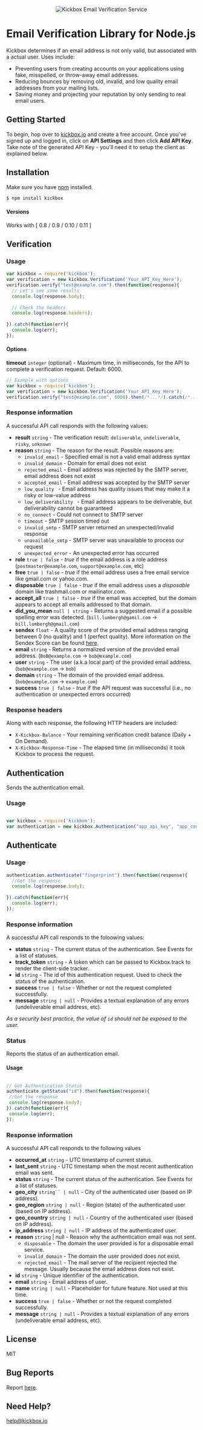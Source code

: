 <p align="center">
  <img src="https://static.kickbox.io/kickbox_github.png" alt="Kickbox Email Verification Service">
  <br>
</p>

# Email Verification Library for Node.js

Kickbox determines if an email address is not only valid, but associated with a actual user. Uses include:

* Preventing users from creating accounts on your applications using fake, misspelled, or throw-away email addresses.
* Reducing bounces by removing old, invalid, and low quality email addresses from your mailing lists.
* Saving money and projecting your reputation by only sending to real email users.

## Getting Started

To begin, hop over to [kickbox.io](http://kickbox.io) and create a free account. Once you've signed up and logged in, click on **API Settings** and then click **Add API Key**. Take note of the generated API Key - you'll need it to setup the client as explained below.

## Installation

Make sure you have [npm](https://npmjs.org) installed.

```bash
$ npm install kickbox
```

#### Versions

Works with [ 0.8 / 0.9 / 0.10 / 0.11 ]


## Verification

### Usage

```js
var kickbox = require('kickbox');
var verification = new kickbox.Verification('Your_API_Key_Here');
verification.verify("test@example.com").then(function(response){
  // Let's see some results
  console.log(response.body);
  
  // Check the headers
  console.log(response.headers);
  
}).catch(function(err){
  console.log(err);
});
```

#### Options

**timeout** `integer` (optional) - Maximum time, in milliseconds, for the API to complete a verification request. Default: 6000.

```js
// Example with options
var kickbox = require('kickbox');
var verification = new kickbox.Verification('Your_API_Key_Here');
verification.verify("test@example.com", 6000).then(/*...*/).catch(/*...*/);
```

### Response information

A successful API call responds with the following values:

* **result** `string` - The verification result: `deliverable`, `undeliverable`, `risky`, `unknown`
* **reason** `string` - The reason for the result. Possible reasons are:
    * `invalid_email` - Specified email is not a valid email address syntax
    * `invalid_domain` - Domain for email does not exist
    * `rejected_email` - Email address was rejected by the SMTP server, email address does not exist
    * `accepted_email` - Email address was accepted by the SMTP server
    * `low_quality ` - Email address has quality issues that may make it a risky or low-value address
    * `low_deliverability ` - Email address appears to be deliverable, but deliverability cannot be guaranteed
    * `no_connect` - Could not connect to SMTP server
    * `timeout` - SMTP session timed out
    * `invalid_smtp` - SMTP server returned an unexpected/invalid response
    * `unavailable_smtp` - SMTP server was unavailable to process our request
    * `unexpected_error` - An unexpected error has occurred
* **role** `true | false` - *true* if the email address is a role address (`postmaster@example.com`, `support@example.com`, etc)
* **free** `true | false` - *true* if the email address uses a free email service like gmail.com or yahoo.com.
* **disposable** `true | false` - *true* if the email address uses a *disposable* domain like trashmail.com or mailinator.com.
* **accept_all** `true | false` - *true* if the email was accepted, but the domain appears to accept all emails addressed to that domain.
* **did_you_mean** `null | string` - Returns a suggested email if a possible spelling error was detected. (`bill.lumbergh@gamil.com` -> `bill.lumbergh@gmail.com`)
* **sendex** `float` - A quality score of the provided email address ranging between 0 (no quality) and 1 (perfect quality). More information on the Sendex Score can be found [here](http://docs.kickbox.io/v2.0/docs/the-sendex).
* **email** `string` - Returns a normalized version of the provided email address. (`BoB@example.com` -> `bob@example.com`)
* **user** `string` - The user (a.k.a local part) of the provided email address. (`bob@example.com` -> `bob`)
* **domain** `string` - The domain of the provided email address. (`bob@example.com` -> `example.com`)
* **success** `true | false` - *true* if the API request was successful (i.e., no authentication or unexpected errors occurred)

### Response headers

Along with each response, the following HTTP headers are included:

* `X-Kickbox-Balance` - Your remaining verification credit balance (Daily + On Demand).
* `X-Kickbox-Response-Time` - The elapsed time (in milliseconds) it took Kickbox to process the request.

## Authentication

Sends the authentication email.

### Usage
```js

var kickbox = require('kickbox');
var authentication = new kickbox.Authentication("app_api_key", "app_code");
```

## Authenticate
 
### Usage
```js
authentication.authenticate("fingerprint").then(function(response){
  //Get the response
  console.log(response.body);
  
}).catch(function(err){
  console.log(err);
});
```
### Response information

A successful API call responds to the foloowing values:

* **status** `string` - The current status of the authentication. See Events for a list of statuses.
* **track_token** `string` - A token which can be passed to Kickbox.track to render the client-side tracker.
* **id** `string` - The id of this authentication request. Used to check the status of the authentication.
* **success** `true | false` - Whether or not the request completed successfully.
* **message** `string | null` - Provides a textual explanation of any errors (undeliverable email address, etc).

*As a security best practice, the value of `id` should not be exposed to the user.*

### Status

Reports the status of an authentication email.

#### Usage
```js

// Get Authentication Status
authenticate.getStatus("id").then(function(response){
 //Get the response
 console.log(response.body);
}).catch(function(err){
 console.log(err);
});

```

### Response information

A successful API call responds to the following values

* **occurred_at** `string` - UTC timestamp of current status.
* **last_sent** `string` - UTC timestamp when the most recent authentication email was sent.
* **status** `string` - The current status of the authentication. See Events for a list of statuses.
* **geo_city** `string`` | null` - City of the authenticated user (based on IP address).
* **geo_region** `string | null` - Region (state) of the authenticated user (based on IP address).
* **geo_country** `string | null` - Country of the authenticated user (based on IP address).
* **ip_address** `string | null` - IP address of the authenticated user.
* **reason** `string` | null - Reason why the authentication email was not sent.
  * `disposable` - The domain the user provided is for a disposable email service.
  * `invalid_domain` - The domain the user provided does not exist.
  * `rejected_email` - The mail server of the recipient rejected the message. Usually because the email address does not exist.
* **id** `string` - Unique identifier of the authentication.
* **email** `string` - Email address of user.
* **name** `string | null` - Placeholder for future feature. Not used at this time.
* **success** `true | false` - Whether or not the request completed successfully.
* **message** `string | null` - Provides a textual explanation of any errors (undeliverable email address, etc).

## License
MIT

## Bug Reports
Report [here](https://github.com/kickboxio/kickbox-node/issues).

## Need Help?
help@kickbox.io

